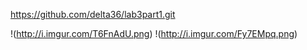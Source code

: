 https://github.com/delta36/lab3part1.git

!(http://i.imgur.com/T6FnAdU.png)
!(http://i.imgur.com/Fy7EMpq.png)